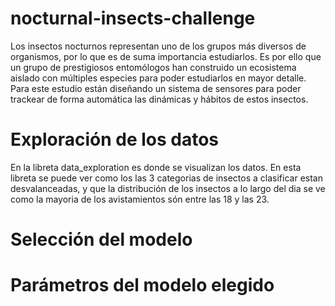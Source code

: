 # nocturnal-insects-challenge

Los insectos nocturnos representan uno de los grupos más diversos de organismos, por lo que es de suma importancia estudiarlos.  Es por ello que un grupo de prestigiosos entomólogos han construido un ecosistema aislado con múltiples especies para poder estudiarlos en mayor detalle. Para este estudio están diseñando un sistema de sensores para poder trackear de forma automática las dinámicas y hábitos de estos insectos.

# Exploración de los datos

En la libreta data_exploration es donde se visualizan los datos. En esta libreta se puede ver como los las 3 categorias de insectos a clasificar estan desvalanceadas, y que la distribución de los insectos a lo largo del dia se ve como la mayoria de los avistamientos són entre las 18 y las 23.

# Selección del modelo

# Parámetros del modelo elegido
